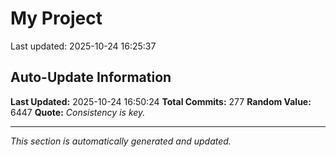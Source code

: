 # My Project


Last updated: 2025-10-24 16:25:37




























































































































































































































































































































































































































































































































































































































































































## Auto-Update Information

**Last Updated:** 2025-10-24 16:50:24
**Total Commits:** 277
**Random Value:** 6447
**Quote:** _Consistency is key._

---
_This section is automatically generated and updated._